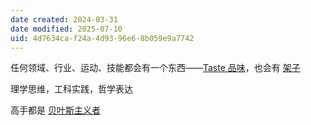 ```yaml
---
date created: 2024-03-31
date modified: 2025-07-10
uid: 4d7634ca-f24a-4d93-96e6-8b059e9a7742
---
```


任何领域、行业、运动、技能都会有一个东西——[Taste 品味](2%20第二大脑/2%20飞轮/2%20认知系统/Taste%20品味.md)，也会有 [架子](架子.md)

理学思维，工科实践，哲学表达

高手都是 [贝叶斯主义者](贝叶斯主义者.md)
